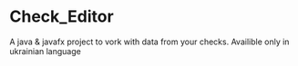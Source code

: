 # Check_Editor
A java &amp; javafx project to vork with data from your checks. Availible only in ukrainian language
